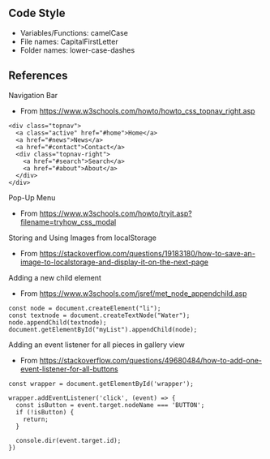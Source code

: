 ## Code Style
- Variables/Functions: camelCase
- File names: CapitalFirstLetter
- Folder names: lower-case-dashes

## References
Navigation Bar
- From https://www.w3schools.com/howto/howto_css_topnav_right.asp
```
<div class="topnav">
  <a class="active" href="#home">Home</a>
  <a href="#news">News</a>
  <a href="#contact">Contact</a>
  <div class="topnav-right">
    <a href="#search">Search</a>
    <a href="#about">About</a>
  </div>
</div>
```
Pop-Up Menu
- From https://www.w3schools.com/howto/tryit.asp?filename=tryhow_css_modal

Storing and Using Images from localStorage
- From https://stackoverflow.com/questions/19183180/how-to-save-an-image-to-localstorage-and-display-it-on-the-next-page

Adding a new child element
- From https://www.w3schools.com/jsref/met_node_appendchild.asp
```
const node = document.createElement("li");
const textnode = document.createTextNode("Water");
node.appendChild(textnode);
document.getElementById("myList").appendChild(node);

```
Adding an event listener for all pieces in gallery view

- From https://stackoverflow.com/questions/49680484/how-to-add-one-event-listener-for-all-buttons
```
const wrapper = document.getElementById('wrapper');

wrapper.addEventListener('click', (event) => {
  const isButton = event.target.nodeName === 'BUTTON';
  if (!isButton) {
    return;
  }

  console.dir(event.target.id);
})
```


